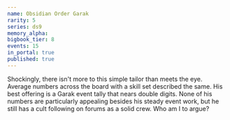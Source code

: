```yaml
---
name: Obsidian Order Garak
rarity: 5
series: ds9
memory_alpha:
bigbook_tier: 8
events: 15
in_portal: true
published: true
---
```


Shockingly, there isn't more to this simple tailor than meets the eye. Average numbers across the board with a skill set described the same. His best offering is a Garak event tally that nears double digits. None of his numbers are particularly appealing besides his steady event work, but he still has a cult following on forums as a solid crew. Who am I to argue?
